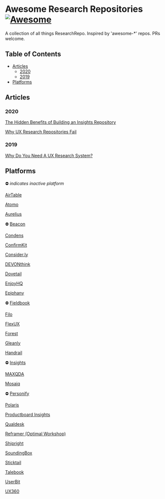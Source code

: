 # Awesome Research Repositories [![Awesome](https://awesome.re/badge.svg)](https://awesome.re)
A collection of all things ResearchRepo. Inspired by 'awesome-*' repos. PRs welcome.

## Table of Contents

- [Articles](#articles)
  - [2020](#2020)
  - [2019](#2019)
- [Platforms](#platforms)

## Articles

### 2020

[The Hidden Benefits of Building an Insights Repository](https://uxdesign.cc/the-hidden-benefits-of-building-an-insights-repository-f9f31d072f0f)

[Why UX Research Repositories Fail](https://blog.getenjoyhq.com/why-ux-research-repositories-fail/)

### 2019

[Why Do You Need A UX Research System?](https://uxstudioteam.com/ux-blog/ux-research-system/)

## Platforms

⛔️ _indicates inactive platform_

[AirTable](https://airtable.com/)

[Atomo](http://www.atomo.co/)

[Aurelius](https://www.aureliuslab.com/)

⛔️ [Beacon](http://www.experiencebeacon.io/)

[Condens](https://condens.io/)

[ConfirmKit](https://www.confirmkit.com/)

[Consider.ly](https://consider.ly/)

[DEVONthink](https://www.devontechnologies.com/apps/devonthink)

[Dovetail](https://dovetailapp.com/)

[EnjoyHQ](https://getenjoyhq.com/)

[Epiphany](https://www.getepiphany.com/)

⛔️ [Fieldbook](https://fieldbook.com/)

[Filo](https://filo.io/)

[FlexUX](http://flexux.com.au/)

[Forest](https://itsforest.com/)

[Gleanly](http://glean.ly/)

[Handrail](https://www.handrailux.com/)

⛔️ [Insights](https://justaskusers.com/insights/features/)

[MAXQDA](https://www.maxqda.com/)

[Mosaiq](http://nasdaqdesign.com/mosaiq/)

⛔️ [Personify](https://www.humana.io/products/personify/)

[Polaris](https://www.wework.com/blog/posts/democratizing-ux)

[Productboard Insights](https://www.productboard.com/)

[Qualdesk](https://www.qualdesk.com/)

[Reframer (Optimal Workshop)](https://www.optimalworkshop.com/reframer)

[Shipright](https://shipright.co/)

[SoundingBox](https://soundingbox.com/)

[Sticktail](https://sticktailapp.com/)

[Talebook](http://talebook.io/)

[UserBit](https://userbitapp.com/)

[UX360](https://www.tandemseven.com/ux360-customer-user-experience-software-tools/)
